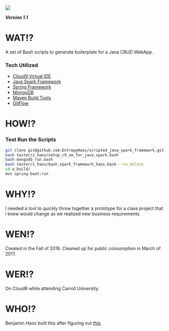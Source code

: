 [//]: # (This may be the most platform independent comment)

[comment]: <> (This is a comment, it will not be included)
[comment]: <> (in  the output file unless you use it in)
[comment]: <> (a reference style link.)

[//]: # (This may be the most platform independent comment)

<a><img src="https://rawgit.com/EntropyHaos/scripted_java_spark_framework/master/docs/assets/readme_file_title.svg"/></a>

***Version 1.1***

# WAT!?

A set of Bash scripts to generate boilerplate for a Java CRUD WebApp.

### Tech Utilized

* [Cloud9 Virtual IDE](https://c9.io/)
* [Java Spark Framework](http://sparkjava.com/)
* [Spring Framework](https://spring.io/)
* [MongoDB](https://www.mongodb.com/)
* [Maven Build Tools](https://maven.apache.org/)
* [GitFlow](https://github.com/nvie/gitflow)

# HOW!?

### Test Run the Scripts

```bash
git clone git@github.com:EntropyHaos/scripted_java_spark_framework.git tester
bash tester/z_haos/setup_c9_vm_for_java_spark.bash 
bash mongodb_run.bash
bash tester/z_haos/bash_spark_framework_haos.bash --no_delete
cd a_build/
mvn spring-boot:run
```


# WHY!?

I needed a tool to quickly throw together a prototype for a class project that i knew would change as we realized new business requirements.

# WEN!?

Created in the Fall of 2016. Cleaned up for public consumption in March of 2017.

# WER!?

On Cloud9 while attending Carroll University.

# WHO!?

Benjamin Haos built this after figuring out [this](https://github.com/prashantban/Java-Spark-FTL).